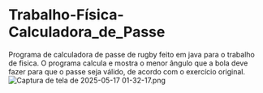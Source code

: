 # Trabalho-Física-Calculadora_de_Passe

Programa de calculadora de passe de rugby feito em java para o trabalho de fisica. O programa calcula e mostra o menor ângulo que a bola deve fazer para que o passe seja válido, de acordo com o exercício original.
![Captura de tela de 2025-05-17 01-32-17.png](caminho/para/imagem.png)
